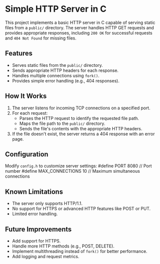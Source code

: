# Simple HTTP Server in C

This project implements a basic HTTP server in C capable of serving static files from a `public/` directory. The server handles HTTP GET requests and provides appropriate responses, including `200 OK` for successful requests and `404 Not Found` for missing files.

## Features
- Serves static files from the `public/` directory.
- Sends appropriate HTTP headers for each response.
- Handles multiple connections using `fork()`.
- Provides simple error handling (e.g., 404 responses).

## How It Works
1. The server listens for incoming TCP connections on a specified port.
2. For each request:
   - Parses the HTTP request to identify the requested file path.
   - Maps the file path to the `public/` directory.
   - Sends the file's contents with the appropriate HTTP headers.
3. If the file doesn't exist, the server returns a 404 response with an error page.

## Configuration
Modify `config.h` to customize server settings:
#define PORT 8080             // Port number
#define MAX_CONNECTIONS 10    // Maximum simultaneous connections

## Known Limitations
- The server only supports HTTP/1.1.
- No support for HTTPS or advanced HTTP features like POST or PUT.
- Limited error handling.

## Future Improvements
- Add support for HTTPS.
- Handle more HTTP methods (e.g., POST, DELETE).
- Implement multithreading instead of `fork()` for better performance.
- Add logging and request metrics.

